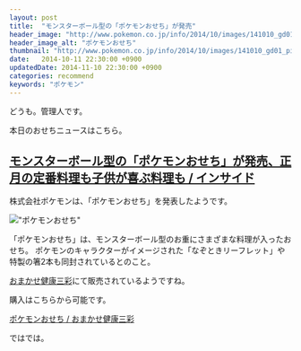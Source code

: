 ```yaml
---
layout: post
title:  "モンスターボール型の「ポケモンおせち」が発売"
header_image: "http://www.pokemon.co.jp/info/2014/10/images/141010_gd01_pic01.jpg"
header_image_alt: "ポケモンおせち"
thumbnail: "http://www.pokemon.co.jp/info/2014/10/images/141010_gd01_pic02.jpg"
date:   2014-10-11 22:30:00 +0900
updatedDate: 2014-11-10 22:30:00 +0900
categories: recommend
keywords: "ポケモン"
---
```


どうも。管理人です。

本日のおせちニュースはこちら。

<!-- more -->

## [モンスターボール型の「ポケモンおせち」が発売、正月の定番料理も子供が喜ぶ料理も / インサイド](http://www.inside-games.jp/article/2014/10/11/81451.html)

株式会社ポケモンは、「ポケモンおせち」を発表したようです。

!["ポケモンおせち"](http://www.kenkosansai.net/hpgen/HPB/img/item/osechi/osechi-pokemon-img01.jpg)

「ポケモンおせち」は、モンスターボール型のお重にさまざまな料理が入ったおせち。
ポケモンのキャラクターがイメージされた「なぞときリーフレット」や特製の箸2本も同封されているとのこと。

<a href="http://px.a8.net/svt/ejp?a8mat=2BW2PC+81CQBM+2NGY+BWGDT&a8ejpredirect=http%3A%2F%2Fwww.kenkosansai.net%2FSHOP%2Fpokemon.html" target="_blank">おまかせ健康三彩</a>にて販売されているようですね。

購入はこちらから可能です。

<a href="http://px.a8.net/svt/ejp?a8mat=2BW2PC+81CQBM+2NGY+BWGDT&a8ejpredirect=http%3A%2F%2Fwww.kenkosansai.net%2FSHOP%2Fpokemon.html" target="_blank">ポケモンおせち / おまかせ健康三彩</a>
<img border="0" width="1" height="1" src="http://www14.a8.net/0.gif?a8mat=2BW2PC+81CQBM+2NGY+BWGDT" alt="">

ではでは。